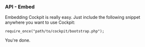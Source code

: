 ### API - Embed


Embedding Cockpit is really easy. Just include the following snippet anywhere you want to use Cockpit:


    require_once("path/to/cockpit/bootstrap.php");


You're done.